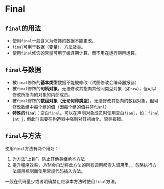# Final

## `final`的用法
- 使用`final`一般含义为修饰的数据不能更改。
- `final`可用于数据（变量），方法及类。
- 使用`final`修饰的常量可用于编译期计算，而不用在运行期再运算。

## `final`与数据
- 被`final`修饰的**基本类型**数据不能被修改（试图修改会编译器报错）
- 被`final`修饰的**句柄对象**，无法修改其指向其他同类型对象（如`new`），但可以修改所指向的对象的内部成员。
- 被`final`修饰的**数组对象（无论何种类型）**，无法修改其指向的数组对象，但可修改数组中每个组的值（因每个组的值并非`fianl`）
- **特殊的`final`**：空白`final`。可以在声明对象成员时使用空白`fianl`，如：`final int j;` 但此时需要在构造器中强制对其初始化，否则报错。

## `final`与方法
使用`final`方法有两个用处：
1. 为方法“上锁”，防止其他类继承本方法
2. 提升程序效率，JVM会自动将此方法的所有调用都嵌入调用里，，忽略执行方法调用机制而使用常规代码插入方法。

一般在代码量少或者明确禁止继承本方法时使用`final`方法。
